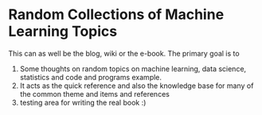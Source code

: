 Random Collections of Machine Learning Topics
=======

This can as well be the blog, wiki or the e-book.
The primary goal is to 

1. Some thoughts on random topics on machine learning, data science, statistics and code and programs example.
2. It acts as the quick reference and also the knowledge base for many of the common theme and items and references
2. testing area for writing the real book :)